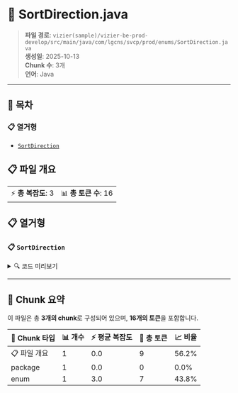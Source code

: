 # 📄 SortDirection.java

> **파일 경로**: `vizier(sample)/vizier-be-prod-develop/src/main/java/com/lgcns/svcp/prod/enums/SortDirection.java`  
> **생성일**: 2025-10-13  
> **Chunk 수**: 3개  
> **언어**: Java
---

## 📑 목차

### 📋 열거형
- [`SortDirection`](#enum-sortdirection)


## 📋 파일 개요

| | |
|--|--|
| ⚡ **총 복잡도**: 3 | 📊 **총 토큰 수**: 16 |





## 📋 열거형

### <a id="enum-sortdirection"></a>📋 `SortDirection`


<details>
<summary>🔍 코드 미리보기</summary>

```java
public enum SortDirection {
	asc, desc
}...
```

**Chunk 정보**
- 🆔 **ID**: `501d98c23c75`
- 📍 **라인**: 3-3

</details>

---



## 🧩 Chunk 요약

이 파일은 총 **3개의 chunk**로 구성되어 있으며, **16개의 토큰**을 포함합니다.

| 🧩 Chunk 타입 | 📊 개수 | ⚡ 평균 복잡도 | 📝 총 토큰 | 📈 비율 |
|---------------|--------|-------------|----------|--------|
| 📋 파일 개요 | 1 | 0.0 | 9 | 56.2% |
| package | 1 | 0.0 | 0 | 0.0% |
| enum | 1 | 3.0 | 7 | 43.8% |

